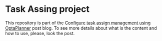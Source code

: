 Task Assing project
=======================

This repository is part of the [Configure task assign management using OptaPlanner](https://middlewaredev.home.blog/2022/01/20/configure-task-assign-management-using-optaplanner/) post blog. To see more details about what is the content and how to use, please, look the post.
